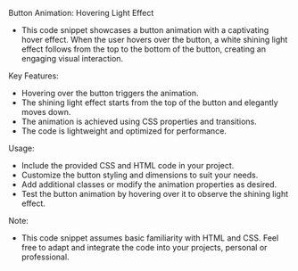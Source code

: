 Button Animation: Hovering Light Effect

-   This code snippet showcases a button animation with a captivating hover effect. When the user hovers over the button, a white shining light effect follows from the top to the bottom of the button, creating an engaging visual interaction.

Key Features:

-   Hovering over the button triggers the animation.
-   The shining light effect starts from the top of the button and elegantly moves down.
-   The animation is achieved using CSS properties and transitions.
-   The code is lightweight and optimized for performance.

Usage:

-   Include the provided CSS and HTML code in your project.
-   Customize the button styling and dimensions to suit your needs.
-   Add additional classes or modify the animation properties as desired.
-   Test the button animation by hovering over it to observe the shining light effect.

Note:

-   This code snippet assumes basic familiarity with HTML and CSS.
    Feel free to adapt and integrate the code into your projects, personal or professional.
